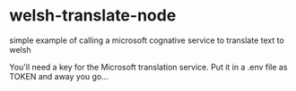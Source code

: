 # welsh-translate-node
simple example of calling a microsoft cognative service to translate text to welsh

You'll need a key for the Microsoft translation service. Put it in a .env file as TOKEN and away you go...
